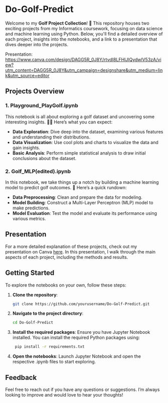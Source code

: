 # Do-Golf-Predict

Welcome to my **Golf Project Collection**! 🎉 This repository houses two exciting projects from my Informatics coursework, focusing on data science and machine learning using Python. Below, you'll find a detailed overview of each project, insights into the notebooks, and a link to a presentation that dives deeper into the projects.

Presentation:
https://www.canva.com/design/DAGG5R_0J8Y/rtvdI8LFHIJlQydwlV53zA/view?utm_content=DAGG5R_0J8Y&utm_campaign=designshare&utm_medium=link&utm_source=editor

## Projects Overview

### 1. Playground_PlayGolf.ipynb
This notebook is all about exploring a golf dataset and uncovering some interesting insights. 🏌️‍♂️ Here’s what you can expect:
- **Data Exploration**: Dive deep into the dataset, examining various features and understanding their distributions.
- **Data Visualization**: Use cool plots and charts to visualize the data and gain insights.
- **Basic Analysis**: Perform simple statistical analysis to draw initial conclusions about the dataset.

### 2. Golf_MLP(edited).ipynb
In this notebook, we take things up a notch by building a machine learning model to predict golf outcomes. 🎯 Here’s a quick rundown:
- **Data Preprocessing**: Clean and prepare the data for modeling.
- **Model Building**: Construct a Multi-Layer Perceptron (MLP) model to make predictions.
- **Model Evaluation**: Test the model and evaluate its performance using various metrics.

## Presentation
For a more detailed explanation of these projects, check out my presentation on Canva [here](https://www.canva.com/design/DAGG5R_0J8Y/rtvdI8LFHIJlQydwlV53zA/view?utm_content=DAGG5R_0J8Y&utm_campaign=designshare&utm_medium=link&utm_source=editor). In this presentation, I walk through the main aspects of each project, including the methods and results.

## Getting Started
To explore the notebooks on your own, follow these steps:

1. **Clone the repository**:
   ```bash
   git clone https://github.com/yourusername/Do-Golf-Predict.git
   ```
2. **Navigate to the project directory**:
   ```bash
   cd Do-Golf-Predict
   ```
4. **Install the required packages**:
Ensure you have Jupyter Notebook installed. You can install the required Python packages using:
   ```bash
    pip install -r requirements.txt
   ```
5. **Open the notebooks**:
Launch Jupyter Notebook and open the respective .ipynb files to start exploring.

## Feedback
Feel free to reach out if you have any questions or suggestions. I’m always looking to improve and would love to hear your thoughts!
